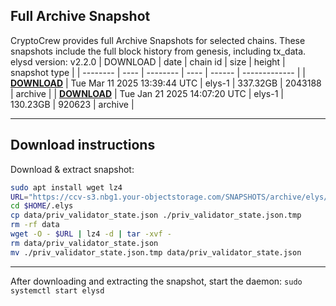 ## Full Archive Snapshot
CryptoCrew provides full Archive Snapshots for selected chains. These snapshots include the full block history from genesis, including tx_data.
elysd version: v2.2.0
| DOWNLOAD | date | chain id | size | height | snapshot type |
| -------- | ---- | -------- | ---- | ------ | ------------- |
| **[DOWNLOAD](https://ccv-s3.nbg1.your-objectstorage.com/SNAPSHOTS/archive/elys/elys-1_2043188.tar.lz4)** | Tue Mar 11 2025 13:39:44 UTC | elys-1 | 337.32GB | 2043188 | archive |
| **[DOWNLOAD](https://ccv-s3.nbg1.your-objectstorage.com/SNAPSHOTS/archive/elys/elys-1_920623.tar.lz4)** | Tue Jan 21 2025 14:07:20 UTC | elys-1 | 130.23GB | 920623 | archive |

---

## Download instructions
Download & extract snapshot:
```sh
sudo apt install wget lz4
URL="https://ccv-s3.nbg1.your-objectstorage.com/SNAPSHOTS/archive/elys/"
cd $HOME/.elys
cp data/priv_validator_state.json ./priv_validator_state.json.tmp
rm -rf data
wget -O - $URL | lz4 -d | tar -xvf -
rm data/priv_validator_state.json
mv ./priv_validator_state.json.tmp data/priv_validator_state.json
```
---

After downloading and extracting the snapshot, start the daemon:
`sudo systemctl start elysd`
